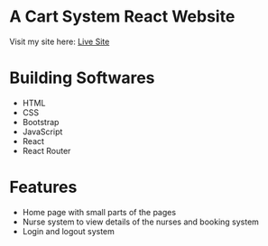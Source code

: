 # A Cart System React Website
Visit my site here: [Live Site](https://health-care-nursing.web.app/)

# Building Softwares
- HTML
- CSS
- Bootstrap
- JavaScript
- React
- React Router

# Features
- Home page with small parts of the pages
- Nurse system to view details of the nurses and booking system
- Login and logout system
